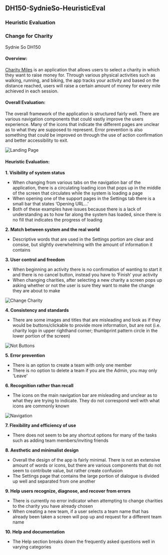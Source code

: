 ## DH150-SydnieSo-HeuristicEval
### Heuristic Evaluation
### Change for Charity
Sydnie So DH150

#### Overview: 
[Charity Miles](https://charitymiles.org/) is an application that allows users to select a charity in which they want to raise money for. Through various physical activities such as walking, running, and biking, the app tracks your activity and based on the distance reached, users will raise a certain amount of money for every mile achieved in each session.
#### Overall Evaluation:
The overall framework of the application is structured fairly well. There are various navigation components that could vastly improve the users experience. Many of the icons that indicate the different pages are unclear as to what they are supposed to represent. Error prevention is also something that could be improved on through the use of action confirmation and better accessibility to exit.

![Landing Page](https://github.com/sydnieso/DH150-SydnieSo-HeuristicEval/blob/master/LandingPage.PNG)
 

#### Heuristic Evaluation:
**1. Visibility of system status**
- When changing from various tabs on the navigation bar of the application, there is a circulating loading icon that pops up in the middle of the screen that circulates while the system is loading a page
- When opening one of the support pages in the Settings tab there is a small bar that states ‘Opening URL…’ 
- Both of these examples have issues because there is a lack of understanding as to how far along the system has loaded, since there is no fill that indicates the progress of loading

**2. Match between system and the real world**
- Descriptive words that are used in the Settings portion are clear and consise, but slightly overwhelming with the amount of information it contains

**3. User control and freedom**
- When beginning an activity there is no confirmation of wanting to start it and there is no cancel button, instead you have to ‘Finish’ your activity
- When changing charities, after selecting a new charity a screen pops up asking whether or not the user is sure they want to make the change they are about to make

![Change Charity](https://github.com/sydnieso/DH150-SydnieSo-HeuristicEval/blob/master/ChangeCharity.PNG)
  
**4. Consistency and standards**
- There are some images and titles that are misleading and look as if they would be buttons/clickable to provide more information, but are not (i.e. charity logo in upper righthand corner; thumbprint pattern circle in the lower portion of the screen)

![Not Buttons](https://github.com/sydnieso/DH150-SydnieSo-HeuristicEval/blob/master/NotButtons.PNG)

**5. Error prevention**
- There is an option to create a team with only one member
- There is no option to delete a team if you are the Admin, you may only 'Leave'

**6. Recognition rather than recall**
- The icons on the main navigation bar are misleading and unclear as to what they are trying to indicate. They do not correspond well with what icons are commonly known

![Navigation](https://github.com/sydnieso/DH150-SydnieSo-HeuristicEval/blob/master/Navigation.PNG)

**7. Flexibility and efficiency of use**
- There does not seem to be any shortcut options for many of the tasks such as adding team members/inviting friends

**8. Aesthetic and minimalist design**
- Overall the design of the app is fairly minimal. There is not an extensive amount of words or icons, but there are various components that do not seem to contribute value, but rather create confusion
- The Settings page that contains the large portion of dialogue is divided up well and separated from one another

**9. Help users recognize, diagnose, and recover from errors**
- There is currently no error indicator when attempting to change charities to the charity you have already chosen
- When creating a new team, if a user selects a team name that has already been taken a screen will pop up and request for a different team name

**10. Help and documentation**
- The Help section breaks down the frequently asked questions well in varying categories
